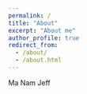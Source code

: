 ```yaml
---
permalink: /
title: "About"
excerpt: "About me"
author_profile: true
redirect_from: 
  - /about/
  - /about.html
---
```


Ma Nam Jeff

